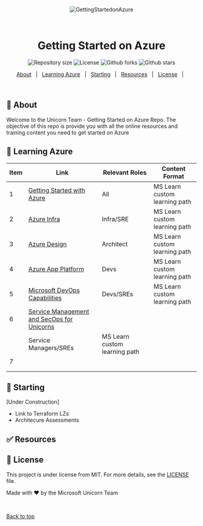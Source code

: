 <div align="center" id="top"> 
  <img src="images/bit_unicorn.png" alt="GettingStartedonAzure" />

  &#xa0;

  <!-- <a href="https://gettingstartedonazure.netlify.app">Demo</a> -->
</div>

<h1 align="center">Getting Started on Azure</h1>

<p align="center">

  <img alt="Repository size" src="https://img.shields.io/github/repo-size/MSFTUnicorns/gettingstartedonazure?color=56BEB8">

  <img alt="License" src="https://img.shields.io/github/license/MSFTUnicorns/gettingstartedonazure?color=56BEB8">

  <img alt="Github forks" src="https://img.shields.io/github/forks/MSFTUnicorns/gettingstartedonazure?color=56BEB8" /> 

  <img alt="Github stars" src="https://img.shields.io/github/stars/MSFTUnicorns/gettingstartedonazure?color=56BEB8" /> 
</p>

<!-- Status -->

<!-- <h4 align="center"> 
	🚧  GettingStartedonAzure 🚀 Under construction...  🚧
</h4> 

<hr> -->

<p align="center">
  <a href="#dart-about">About</a> &#xa0; | &#xa0; 
  <a href="#sparkles-features">Learning Azure</a> &#xa0; | &#xa0;
  <a href="#rocket-technologies">Starting</a> &#xa0; | &#xa0;
  <a href="#white_check_mark-requirements">Resources</a> &#xa0; | &#xa0;
 <!-- > <a href="#checkered_flag-starting">Starting</a> &#xa0; | &#xa0; -->
  <a href="#memo-license">License</a> &#xa0; | &#xa0;

</p>

<br>

## :dart: About ##

Welcome to the Unicorn Team - Getting Started on Azure Repo.  The objective of this repo is provide you with all the online resources and training content you need to get started on Azure


## :school_satchel: Learning Azure ##

| Item | Link                                                                                                                 | Relevant Roles | Content Format                     |
|------|----------------------------------------------------------------------------------------------------------------------|----------------|------------------------------------|
| 1    | <a href="https//docs.microsoft.com/en-us/users/ruthbacci/collections/07yytwo1g66y17"> Getting Started with Azure</a> | All            | MS Learn custom learning path      |
| 2    | <a href="https://docs.microsoft.com/en-gb/users/ruthbacci/collections/xgxxfk3pjznw5d"> Azure Infra</a>                | Infra/SRE      | MS Learn custom learning path      |
| 3    | <a href="https://docs.microsoft.com/en-gb/users/ruthbacci/collections/w488ip1zrjq83e"> Azure Design</a>               | Architect      | MS Learn custom learning path      |
| 4    | <a href="https://docs.microsoft.com/en-gb/users/ruthbacci/collections/ng77f52jqd3e8p"> Azure App Platform</a>               |   Devs             | MS Learn custom learning path      |
| 5    | <a href="https://docs.microsoft.com/en-gb/users/ruthbacci/collections/d4jjiey1dkyew8"> Microsoft DevOps Capabilities</a>               |        Devs/SREs        | MS Learn custom learning path      |
| 6    | <a href="https://docs.microsoft.com/en-gb/users/ruthbacci/collections/d4jjiey1dk72nq"> Service Management and SecOps for Unicorns
</a>|     Service Managers/SREs           |   MS Learn custom learning path                                   |
| 7    |                                                                                                                      |                |                                    |
|      |                                                                                                                      |                |                                    |
|      |                                                                                                                      |                |                                    |

## :checkered_flag: Starting ##

[Under Construction]

- Link to Terraform LZs 
- Architecure Assessments
## :white_check_mark: Resources ##

## :memo: License ##

This project is under license from MIT. For more details, see the [LICENSE](LICENSE.md) file.


Made with :heart: by the Microsoft Unicorn Team</a>

&#xa0;

<a href="#top">Back to top</a>

